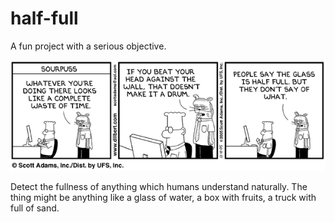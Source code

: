 # half-full

A fun project with a serious objective. 

![Half Full](dilbert_glass_half_full_of_what.gif?raw=true "Half Full")

Detect the fullness of anything which humans understand naturally. The thing might be anything like a glass of water, a box with fruits, a truck with full of sand.


